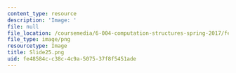 ```yaml
---
content_type: resource
description: 'Image: '
file: null
file_location: /coursemedia/6-004-computation-structures-spring-2017/fe48584cc38c4c9a507537f8f5451ade_Slide25.png
file_type: image/png
resourcetype: Image
title: Slide25.png
uid: fe48584c-c38c-4c9a-5075-37f8f5451ade
---
```

